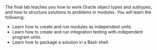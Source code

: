 The final lab teaches you how to work Oracle object types and subtypes, and how to structure solutions to problems in modules. You will learn the following:
<ul>
  <li>Learn how to create and run modules as independent units.</li>
  <li>Learn how to create and run integration testing with independent program units.</li>
  <li>Learn how to package a solution in a Bash shell.</li>
</ul>
